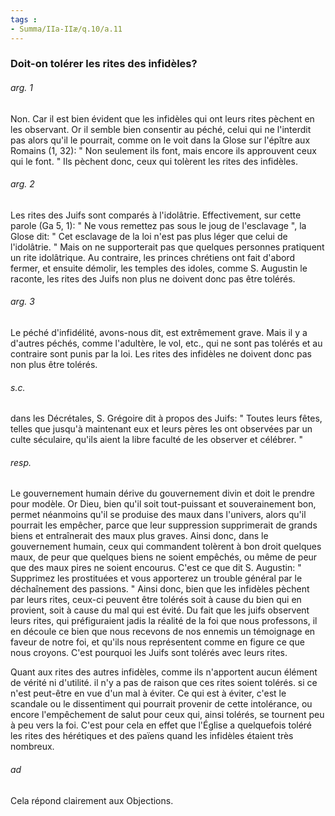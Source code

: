 ```yaml
---
tags : 
- Summa/IIa-IIæ/q.10/a.11
---
```


### Doit-on tolérer les rites des infidèles?

###### arg. 1
Non. Car il est bien évident que les infidèles qui ont leurs rites pèchent en les observant. Or il semble bien consentir au péché, celui qui ne l'interdit pas alors qu'il le pourrait, comme on le voit dans la Glose sur l'épître aux Romains (1, 32): " Non seulement ils font, mais encore ils approuvent ceux qui le font. " Ils pèchent donc, ceux qui tolèrent les rites des infidèles. 

###### arg. 2
Les rites des Juifs sont comparés à l'idolâtrie. Effectivement, sur cette parole (Ga 5, 1): " Ne vous remettez pas sous le joug de l'esclavage ", la Glose dit: " Cet esclavage de la loi n'est pas plus léger que celui de l'idolâtrie. " Mais on ne supporterait pas que quelques personnes pratiquent un rite idolâtrique. Au contraire, les princes chrétiens ont fait d'abord fermer, et ensuite démolir, les temples des idoles, comme S. Augustin le raconte, les rites des Juifs non plus ne doivent donc pas être tolérés. 

###### arg. 3
Le péché d'infidélité, avons-nous dit, est extrêmement grave. Mais il y a d'autres péchés, comme l'adultère, le vol, etc., qui ne sont pas tolérés et au contraire sont punis par la loi. Les rites des infidèles ne doivent donc pas non plus être tolérés. 

###### s.c.
dans les Décrétales, S. Grégoire dit à propos des Juifs: " Toutes leurs fêtes, telles que jusqu'à maintenant eux et leurs pères les ont observées par un culte séculaire, qu'ils aient la libre faculté de les observer et célébrer. " 

###### resp.
Le gouvernement humain dérive du gouvernement divin et doit le prendre pour modèle. Or Dieu, bien qu'il soit tout-puissant et souverainement bon, permet néanmoins qu'il se produise des maux dans l'univers, alors qu'il pourrait les empêcher, parce que leur suppression supprimerait de grands biens et entraînerait des maux plus graves. Ainsi donc, dans le gouvernement humain, ceux qui commandent tolèrent à bon droit quelques maux, de peur que quelques biens ne soient empêchés, ou même de peur que des maux pires ne soient encourus. C'est ce que dit S. Augustin: " Supprimez les prostituées et vous apporterez un trouble général par le déchaînement des passions. " Ainsi donc, bien que les infidèles pèchent par leurs rites, ceux-ci peuvent être tolérés soit à cause du bien qui en provient, soit à cause du mal qui est évité. Du fait que les juifs observent leurs rites, qui préfiguraient jadis la réalité de la foi que nous professons, il en découle ce bien que nous recevons de nos ennemis un témoignage en faveur de notre foi, et qu'ils nous représentent comme en figure ce que nous croyons. C'est pourquoi les Juifs sont tolérés avec leurs rites. 

Quant aux rites des autres infidèles, comme ils n'apportent aucun élément de vérité ni d'utilité. il n'y a pas de raison que ces rites soient tolérés. si ce n'est peut-être en vue d'un mal à éviter. Ce qui est à éviter, c'est le scandale ou le dissentiment qui pourrait provenir de cette intolérance, ou encore l'empêchement de salut pour ceux qui, ainsi tolérés, se tournent peu à peu vers la foi. C'est pour cela en effet que l'Église a quelquefois toléré les rites des hérétiques et des païens quand les infidèles étaient très nombreux. 

###### ad 
Cela répond clairement aux Objections. 

